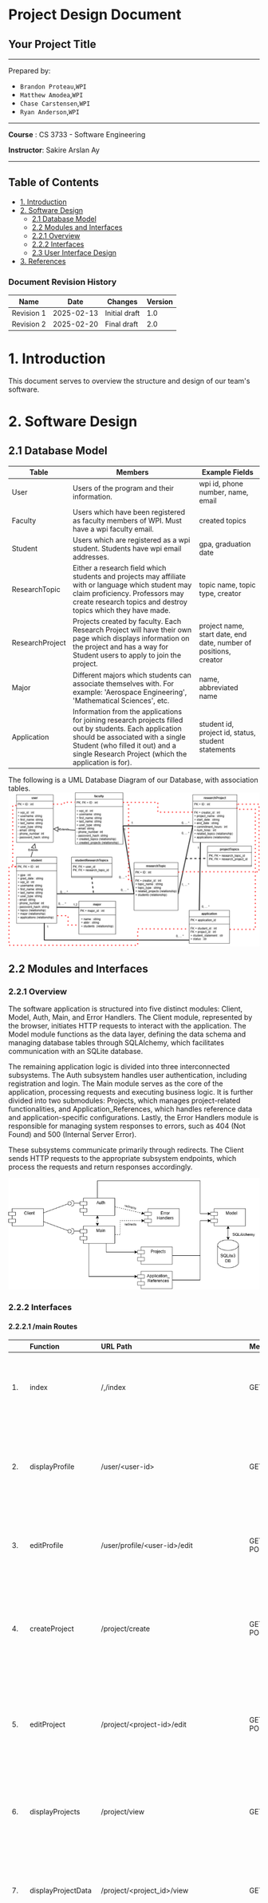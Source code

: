 # Project Design Document

## Your Project Title
--------
Prepared by:

* `Brandon Proteau`,`WPI`
* `Matthew Amodea`,`WPI`
* `Chase Carstensen`,`WPI`
* `Ryan Anderson`,`WPI`
---

**Course** : CS 3733 - Software Engineering 

**Instructor**: Sakire Arslan Ay

---

## Table of Contents
- [1. Introduction](#1-introduction)
- [2. Software Design](#2-software-design)
    - [2.1 Database Model](#21-model)
    - [2.2 Modules and Interfaces](#22-modules-and-interfaces)
    - [2.2.1 Overview](#221-overview)
    - [2.2.2 Interfaces](#222-interfaces)
    - [2.3 User Interface Design](#23-view-and-user-interface-design)
- [3. References](#3-references)
<!-- - [Appendix: Grading Rubric](#appendix-grading-rubric) -->

<a name="revision-history"> </a>

### Document Revision History

| Name | Date | Changes | Version |
| ------ | ------ | --------- | --------- |
|Revision 1 |2025-02-13 |Initial draft | 1.0        |
|Revision 2 |2025-02-20 |Final draft   | 2.0        |


# 1. Introduction

<!-- Explain the purpose of this document. If this is a revision of an earlier document, please make sure to summarize what changes have been made during the revision (keep this discussion brief).  -->

This document serves to overview the structure and design of our team's software. 

# 2. Software Design

<!-- (**Note**: For all subsections of Section-2: You should describe the design for the end product (completed application) - not only your iteration1 version. You will revise this document and add more details later.) -->

## 2.1 Database Model

<!-- Provide a list of your tables (i.e., SQL Alchemy classes) in your database model and briefly explain the role of each table.  -->
|Table|Members|Example Fields|
|-|-|-|
|User|Users of the program and their information. |wpi id, phone number, name, email|
|Faculty|Users which have been registered as faculty members of WPI. Must have a wpi faculty email.|created topics|
|Student|Users which are registered as a wpi student. Students have wpi email addresses.|gpa, graduation date|
|ResearchTopic|Either a research field which students and projects may affiliate with or language which student may claim proficiency. Professors may create research topics and destroy topics which they have made.|topic name, topic type, creator|
|ResearchProject|Projects created by faculty. Each Research Project will have their own page which displays information on the project and has a way for Student users to apply to join the project.|project name, start date, end date, number of positions, creator|
|Major|Different majors which students can associate themselves with. For example: 'Aerospace Engineering', 'Mathematical Sciences', etc.|name, abbreviated name|
|Application|Information from the applications for joining research projects filled out by students. Each application should be associated with a single Student (who filled it out) and a single Research Project (which the application is for).|student id, project id, status, student statements|

<!-- Provide a UML diagram of your database model showing the associations and relationships among tables.  -->
The following is a UML Database Diagram of our Database, with association tables.
<img src="images/UML_Database_Models (1).png"></img>

## 2.2 Modules and Interfaces

### 2.2.1 Overview
The software application is structured into five distinct modules: Client, Model, Auth, Main, and Error Handlers. The Client module, represented by the browser, initiates HTTP requests to interact with the application. The Model module functions as the data layer, defining the data schema and managing database tables through SQLAlchemy, which facilitates communication with an SQLite database.

The remaining application logic is divided into three interconnected subsystems. The Auth subsystem handles user authentication, including registration and login. The Main module serves as the core of the application, processing requests and executing business logic. It is further divided into two submodules: Projects, which manages project-related functionalities, and Application_References, which handles reference data and application-specific configurations. Lastly, the Error Handlers module is responsible for managing system responses to errors, such as 404 (Not Found) and 500 (Internal Server Error).

These subsystems communicate primarily through redirects. The Client sends HTTP requests to the appropriate subsystem endpoints, which process the requests and return responses accordingly.

<img src="images/ComponentDiagramFinal.drawio.png"></img>
<!-- Describe the high-level architecture of your software:  i.e., the major components/modules and how they fit together. Provide a UML component diagram that illustrates the architecture of your software. Briefly mention the role of each module in your architectural design. Please refer to the "System Level Design" lectures in Week 4.  -->

### 2.2.2 Interfaces

<!-- Include a detailed description of the routes your application will implement. 
* Brainstorm with your team members and identify all routes you need to implement for the **completed** application.
* For each route specify its “methods”, “URL path”, and “a description of the operation it implements”.  
* You can use the following table template to list your route specifications. 
* Organize this section according to your module decomposition, i.e., include a sub-section for each module and list all routes for that sub-section in a table.   -->

#### 2.2.2.1 /main Routes

|   | Function           | URL Path   | Methods  | Description  |
|:--|:------------------|:-----------|:-------------| :-------------|
|1. |index|/,/index|GET| Renders home page dependant on current user type, requires login, redirects to login if no user is signed in.
|2. |displayProfile|/user/\<user-id\>|GET|Renders the correct profile template based on the current users type and populates it with current user info. Redirects to index if user not signed in.|
|3. |editProfile|/user/profile/\<user-id\>/edit|GET, POST| Renders user profile edit template and parses edit profile form to update account, redirects to profile.
|4. |createProject|/project/create|GET, POST|Renders project creation form/template, adds new project to the database. Requires current user to be faculty, redirects to index if not.|
|5. |editProject|/project/\<project-id\>/edit|GET, POST|Renders project edit form/template, edits project details in database. Requires current user to be faculty, redirects to index if not.|
|6. |displayProjects|/project/view|GET|Renders project browser template, displays all projects in database. Requires login, redirects to index.|
|7. |displayProjectData|/project/\<project_id\>/view|GET|Renders project browser template, displays a single project in database. Requires login, redirects to index.|
|8. |createLang|/topic/lang/create|GET, POST|Renders create topic template with LangForm object, validates form and creates a new ResearchTopic with type 'language'. Faculty only.|
|9. |createField|/project/field/create|GET, POST|Renders create topic template with FieldForm object, validates form and creates a new ResearchTopic with type 'field'. Faculty only.|
|10. |apply|/project/\<project_id\>/apply|GET, POST|Renders application template with ApplyForm object, validates form and creates a new application object. Student only.|
|11. |viewApplicants|/project/\<project_id\>/applicants|GET, POST|Displays all students who have applied for a given project. Receives POST requests to sort applications. Highlights applicants who match all position requirements.| Faculty only.|
|12. |decideApplicant|/project/\<project_id\>/applicants/\<user_id\>|GET, POST|Displays a specific students application, and allows faculty to decide on that applications (accept/reject), a note can be attached to the decision and the student is notified following the decision. Faculty only.|
|13. |requestReference|/user/\<faculty_id\>/reference|GET, POST|Renders reference request template with RefRequestForm object, validates form and creates a new reference request for the faculty member. Notifies the faculty member. Student only.|
|14. |completeReference|/user/\<student_id\>/reference|GET, POST|Renders reference writing template with ReferenceForm object, validates form and creates a new reference for the student. Notifies the student. Faculty only.|
|15. |inbox|/user/\<user_id\>/inbox|GET, POST|Displays all inbox messages for each user. Receives POST requests to sort the inbox.|

#### 2.2.2.2 /auth Routes

|   | Function           | URL Path   | Methods  | Description  |
|:--|:------------------|:-----------|:-------------| :-------------|
|1. |registerUser|/user/register| GET, POST | Renders user registration template and parses registration form to make new users, redirects to index. If the provided email is in the list of existing faculty members, create a faculty account, otherwise create a student account.|
|2. |login|/user/login|GET, POST| Renders login template with the login form and parses data to authenticate the user. If user is finished registration it logs the user in and redirects to index, if the user is a student who has not finished registration, it redirects to studentRegister.|
|3. |logout|/user/logout|POST|Logs the current user out, redirects to login.|
|4. |studentRegister|/user/register/student/\<user_id\>|GET, POST|Renders the second part of the student registration form/template. Validates the form and finishes creating a new student user.|


#### 2.2.2.2 /errors Routes

|   | Function           | URL Path   | Methods  | Description  |
|:--|:------------------|:-----------|:-------------|:-------------|
|1. |not_found_error|/error/404|GET| Handles invalid route errors|
|2. |internal_error|/error/500|GET|Handles internal/server errors.|

### 2.3 User Interface Design 

<!-- Provide a list of the page templates you plan to create and supplement your description with UI sketches or screenshots.  -->

  Note that any use of ' or " in the routes is a replacement of > and < which could not be displayed
  ## Mock Up Pages
  <kbd>
    <h3> Image of faculty/student registration template, multipurpose page, routes = /user/register </h3>
    <img src="images/register_template.png"></img>
    <h3> Image of student registration template, multipurpose page, routes = /user/register/student/'user_id' </h3>
    <img src="images/student_registration_template.png"></img>
    <h3> Image of login template, routes = /user/login </h3>
    <img src="images/Login.jpg"></img>
    <h3> Image of home template, routes = /,/index </h3>
    <img src="images/Home.jpg"></img>
    <h3> Image of home page with user dashboard dropdown template, multipurpose page routes = /,/index, routes = /user/logout</h3>
    <img src="images/Home_Dropdown.jpg"></img>
    <h3> Image of user profile template, routes = /user/"user-id" </h3>
    <img src="images/Profile.png"></img>
    <h3> Image of edit user profile template, routes = /user/profile/"user-id"/edit </h3>
    <img src="images/Edit_Profile.png"></img>
    <h3> Image of user inbox template, routes = /user/"user-id"/inbox </h3> 
    <img src="images/Inbox.jpg"></img>
    <h3> Image of project browser, routes =  /project/view </h3>
    <img src="images/Browser.jpg"></img>
    <h3> Image of project search template, routes = /project/view </h3>
    <img src="images/Search.png"></img>
    <h3> Image of individual project research page, routes = /project/"project_id"/view </h3>
    <img src="images/Project_Page.png"></img>
    <h3> Image of project proposal page and project edit page, page is multipurpose, routes = /project/create, routes = /project/"project-id"/edit </h3>
    <img src="images/Project_Proposal.jpg"></img>
    <h3> Image of create topic and lang template, multipurpose page, routes = /topic/lang/create, routes = 	/project/field/create </h3>
    <img src="images/create_topic.jpg"></img>
    <h3> Image of edit faculty profile template, routes = 	/user/profile/"user-id"/edit </h3>
    <img src="images/edit_faculty_profile.jpg"></img>
    <h3> Image of faculty profile template, serves as multipurpose, routes = /user/"faculty_id"/reference, routes =  /user/"user-id" </h3>
    <img src="images/faculty_profile.png"></img>
    <h3> Image of inbox email template, routes = /user/"user-id"/inbox </h3>
    <img src="images/inbox_email.jpg"></img>
    <h3> Image of personal statement creation and reference creation template, routes = /user/"student_id"/reference
    <img src="images/personal_statement.jpg"></img>
    <h3> Image of individual project applicants template, routes = /project/"project_id"/applicants/"user_id" </h3> 
    <img src="images/project_applicants.png"></img> 
    <h3> Image of list of project applicants template, routes = /project/"project_id"/applicants </h3> 
    <img src="images/project_applicants_list.png"></img>
    
  </kbd>

# 3. References

None

<!-- Cite your references here.

For the papers you cite give the authors, the title of the article, the journal name, journal volume number, date of publication and inclusive page numbers. Giving only the URL for the journal is not appropriate.

For the websites, give the title, author (if applicable) and the website URL. -->

----
<!-- # Appendix: Grading Rubric
(Please remove this part in your final submission)

 * You will first  submit a draft version of this document:
    * "Project 3 : Project Design Document - draft" (5pts). 
* We will provide feedback on your document and you will revise and update it.
    * "Project 5 : Project Design Document - final" (80pts) 

Below is the grading rubric that we will use to evaluate the final version of your document. 

|**MaxPoints**| **Design** |
|:---------:|:-------------------------------------------------------------------------|
|           | Are all parts of the document in agreement with the product requirements? |
| 8         | Is the architecture of the system ([2.2.1 Overview](#221-overview)) described well, with the major components and their interfaces?         
| 8        | Is the database model (i.e., [2.1 Database Model](#21-database-model)) explained well with sufficient detail? Do the team clearly explain the purpose of each table included in the model?| 
|          | Is the document making good use of semi-formal notation (i.e., UML diagrams)? Does the document provide a clear UML class diagram visualizing the DB model of the system? |
| 18        | Is the UML class diagram complete? Does it include all classes (tables) and does it clearly mark the PK and FKs for each table? Does it clearly show the associations between them? Are the multiplicities of the associations shown correctly? ([2.1 Database Model](#21-database-model)) |
| 25        | Are all major interfaces (i.e., the routes) listed? Are the routes explained in sufficient detail? ([2.2.2 Interfaces](#222-interfaces)) |
| 13        | Is the view and the user interfaces explained well? Did the team provide the screenshots of the interfaces they built so far.  ([2.3 User Interface Design](#23-user-interface-design)) |
|           | **Clarity** |
|           | Is the solution at a fairly consistent and appropriate level of detail? Is the solution clear enough to be turned over to an independent group for implementation and still be understood? |
| 5         | Is the document carefully written, without typos and grammatical errors?  |
| 3         | Is the document well formatted? (Make sure to check your document on GitHub. You will loose points if there are formatting issues in your document.  )  |
|           |  |
| 80         | **Total** |
|           |  | -->